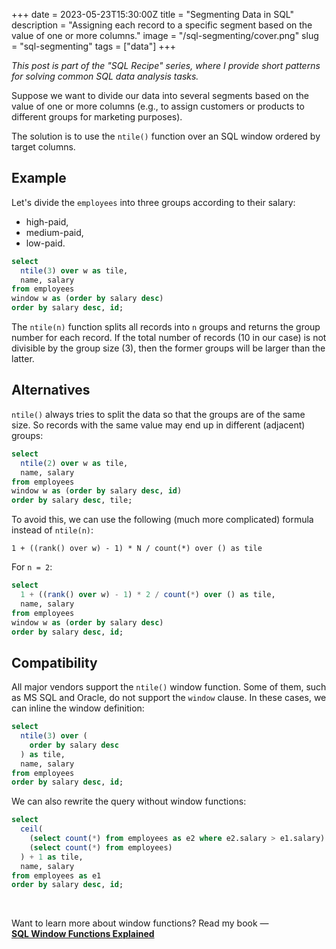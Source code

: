 +++
date = 2023-05-23T15:30:00Z
title = "Segmenting Data in SQL"
description = "Assigning each record to a specific segment based on the value of one or more columns."
image = "/sql-segmenting/cover.png"
slug = "sql-segmenting"
tags = ["data"]
+++

_This post is part of the "SQL Recipe" series, where I provide short patterns for solving common SQL data analysis tasks._

Suppose we want to divide our data into several segments based on the value of one or more columns (e.g., to assign customers or products to different groups for marketing purposes).

The solution is to use the `ntile()` function over an SQL window ordered by target columns.

## Example

Let's divide the `employees` into three groups according to their salary:

-   high-paid,
-   medium-paid,
-   low-paid.

```sql
select
  ntile(3) over w as tile,
  name, salary
from employees
window w as (order by salary desc)
order by salary desc, id;
```

The `ntile(n)` function splits all records into `n` groups and returns the group number for each record. If the total number of records (10 in our case) is not divisible by the group size (3), then the former groups will be larger than the latter.

## Alternatives

`ntile()` always tries to split the data so that the groups are of the same size. So records with the same value may end up in different (adjacent) groups:

```sql
select
  ntile(2) over w as tile,
  name, salary
from employees
window w as (order by salary desc, id)
order by salary desc, tile;
```

To avoid this, we can use the following (much more complicated) formula instead of `ntile(n)`:

```
1 + ((rank() over w) - 1) * N / count(*) over () as tile
```

For `n = 2`:

```sql
select
  1 + ((rank() over w) - 1) * 2 / count(*) over () as tile,
  name, salary
from employees
window w as (order by salary desc)
order by salary desc, id;
```

## Compatibility

All major vendors support the `ntile()` window function. Some of them, such as MS SQL and Oracle, do not support the `window` clause. In these cases, we can inline the window definition:

```sql
select
  ntile(3) over (
    order by salary desc
  ) as tile,
  name, salary
from employees
order by salary desc, id;
```

We can also rewrite the query without window functions:

```sql
select
  ceil(
    (select count(*) from employees as e2 where e2.salary > e1.salary) * 3 /
    (select count(*) from employees)
  ) + 1 as tile,
  name, salary
from employees as e1
order by salary desc, id;
```

<br>

Want to learn more about window functions? Read my book — [**SQL Window Functions Explained**](/sql-window-functions-book/)

<sqlime-db name="employees" path="/sql-window-functions-book/employees.sql"></sqlime-db>
<sqlime-examples db="employees" selector="div.highlight" editable></sqlime-examples>

<script src="/assets/sqlime/sqlite3.js"></script>
<script src="/assets/sqlime/sqlime-db.js"></script>
<script src="/assets/sqlime/sqlime-examples.js"></script>
